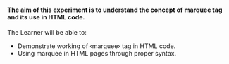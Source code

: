 #### The aim of this experiment is to understand the concept of marquee tag and its use in HTML code.

The Learner will be able to:

- Demonstrate working of ‹marquee› tag in HTML code.
- Using marquee in HTML pages through proper syntax.
